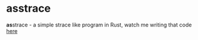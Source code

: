 # asstrace
**as**strace - a simple strace like program in Rust, watch me writing that code [here](https://www.youtube.com/watch?v=Eb7DXhl7gmc)
